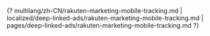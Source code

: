{? multilang/zh-CN/rakuten-marketing-mobile-tracking.md | localized/deep-linked-ads/rakuten-marketing-mobile-tracking.md | pages/deep-linked-ads/rakuten-marketing-mobile-tracking.md ?}
